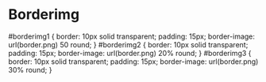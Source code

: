 # Borderimg
#borderimg1 {   border: 10px solid transparent;   padding: 15px;   border-image: url(border.png) 50 round; }  #borderimg2 {   border: 10px solid transparent;   padding: 15px;   border-image: url(border.png) 20% round; }  #borderimg3 {   border: 10px solid transparent;   padding: 15px;   border-image: url(border.png) 30% round; }
